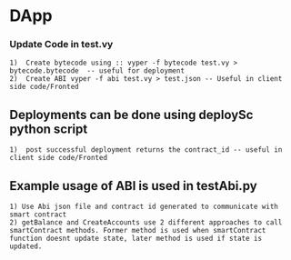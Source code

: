 # DApp


### Update Code in test.vy
    1)  Create bytecode using :: vyper -f bytecode test.vy > bytecode.bytecode  -- useful for deployment
    2)  Create ABI vyper -f abi test.vy > test.json -- Useful in client side code/Fronted 
    
## Deployments can be done using deploySc python script
    1)  post successful deployment returns the contract_id -- useful in client side code/Fronted 

## Example usage of ABI is used in testAbi.py
    1) Use Abi json file and contract id generated to communicate with smart contract
    2) getBalance and CreateAccounts use 2 different approaches to call smartContract methods. Former method is used when smartContract function doesnt update state, later method is used if state is updated.


